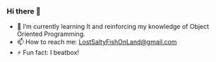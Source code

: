 ### Hi there 👋

- 🌱 I’m currently learning It and reinforcing my knowledge of Object Oriented Programming.
- 📫 How to reach me: LostSaltyFishOnLand@gmail.com
- ⚡ Fun fact: I beatbox!
